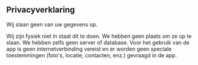 ## Privacyverklaring

Wij slaan geen van uw gegevens op.

Wij zijn fysiek niet in staat dit te doen. We hebben geen plaats om ze op te slaan. We hebben zelfs geen server of database.
Voor het gebruik van de app is geen internetverbinding vereist en er worden geen speciale toestemmingen (foto's, locatie, contacten, enz.) gevraagd in de app.
